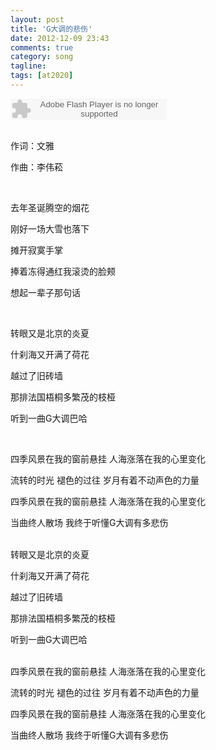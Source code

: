 ```yaml
---
layout: post
title: 'G大调的悲伤'
date: 2012-12-09 23:43
comments: true
category: song
tagline:
tags: [at2020]
---
```


<object classid="clsid:d27cdb6e-ae6d-11cf-96b8-444553540000" codebase=" http://fpdownload.macromedia.com/pub/shockwave/cabs/flash/swflash.cab#version=7,0,0,0" width="250" height="34"><param name="allowScriptAccess" value="sameDomain"><param name="movie" value=" http://l.5sing.com/player.swf?songtype=fc&songid=7853082"><param name="quality" value="high"><param name="bgcolor" value="#ffffff"><embed src=" http://l.5sing.com/player.swf?songtype=fc&songid=7853082" quality="high" bgcolor="#ffffff" width="250" height="34" allowScriptAccess="sameDomain" type="application/x-shockwave-flash" pluginspage=" http://www.macromedia.com/go/getflashplayer" /></object>

<br/>
作词：文雅

作曲：李伟菘

<br/>

去年圣诞腾空的烟花

刚好一场大雪也落下

摊开寂寞手掌

捧着冻得通红我滚烫的脸颊

想起一辈子那句话

<br/>

转眼又是北京的炎夏

什刹海又开满了荷花

越过了旧砖墙

那排法国梧桐多繁茂的枝桠

听到一曲G大调巴哈

<br/>

四季风景在我的窗前悬挂 人海涨落在我的心里变化

流转的时光 褪色的过往 岁月有着不动声色的力量

四季风景在我的窗前悬挂 人海涨落在我的心里变化

当曲终人散场 我终于听懂G大调有多悲伤

<br/>
转眼又是北京的炎夏

什刹海又开满了荷花

越过了旧砖墙

那排法国梧桐多繁茂的枝桠

听到一曲G大调巴哈

<br/>
四季风景在我的窗前悬挂 人海涨落在我的心里变化

流转的时光 褪色的过往 岁月有着不动声色的力量

四季风景在我的窗前悬挂 人海涨落在我的心里变化

当曲终人散场 我终于听懂G大调有多悲伤

